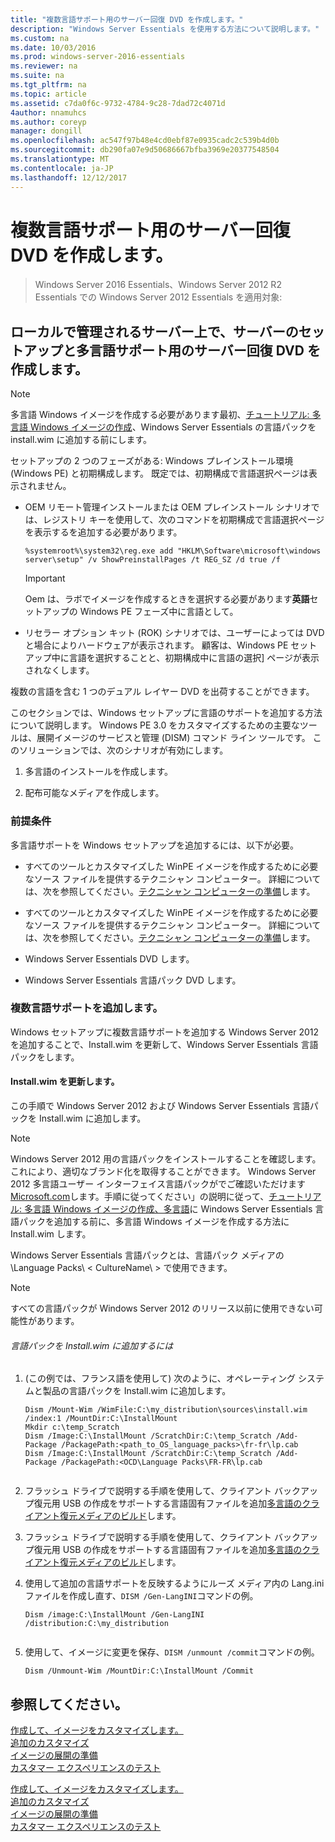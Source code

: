 ```yaml
---
title: "複数言語サポート用のサーバー回復 DVD を作成します。"
description: "Windows Server Essentials を使用する方法について説明します。"
ms.custom: na
ms.date: 10/03/2016
ms.prod: windows-server-2016-essentials
ms.reviewer: na
ms.suite: na
ms.tgt_pltfrm: na
ms.topic: article
ms.assetid: c7da0f6c-9732-4784-9c28-7dad72c4071d
4author: nnamuhcs
ms.author: coreyp
manager: dongill
ms.openlocfilehash: ac547f97b48e4cd0ebf87e0935cadc2c539b4d0b
ms.sourcegitcommit: db290fa07e9d50686667bfba3969e20377548504
ms.translationtype: MT
ms.contentlocale: ja-JP
ms.lasthandoff: 12/12/2017
---
```

# <a name="create-a-server-recovery-dvd-for-multi-language-support"></a>複数言語サポート用のサーバー回復 DVD を作成します。

>Windows Server 2016 Essentials、Windows Server 2012 R2 Essentials での Windows Server 2012 Essentials を適用対象:

##  <a name="BKMK_MLHeadedRecovery"></a>ローカルで管理されるサーバー上で、サーバーのセットアップと多言語サポート用のサーバー回復 DVD を作成します。  
  
> [!NOTE]
>  多言語 Windows イメージを作成する必要があります最初、[チュートリアル: 多言語 Windows イメージの作成](https://technet.microsoft.com/library/jj126995)、Windows Server Essentials の言語パックを install.wim に追加する前にします。  
  
 セットアップの 2 つのフェーズがある: Windows プレインストール環境 (Windows PE) と初期構成します。 既定では、初期構成で言語選択ページは表示されません。  
  
-   OEM リモート管理インストールまたは OEM プレインストール シナリオでは、レジストリ キーを使用して、次のコマンドを初期構成で言語選択ページを表示するを追加する必要があります。  
  
    ```  
    %systemroot%\system32\reg.exe add "HKLM\Software\microsoft\windows server\setup" /v ShowPreinstallPages /t REG_SZ /d true /f  
    ```  
  
    > [!IMPORTANT]
    >  Oem は、ラボでイメージを作成するときを選択する必要があります**英語**セットアップの Windows PE フェーズ中に言語として。  
  
-   リセラー オプション キット (ROK) シナリオでは、ユーザーによっては DVD と場合によりハードウェアが表示されます。 顧客は、Windows PE セットアップ中に言語を選択することと、初期構成中に言語の選択] ページが表示されなくします。  
  
 複数の言語を含む 1 つのデュアル レイヤー DVD を出荷することができます。  
  
 このセクションでは、Windows セットアップに言語のサポートを追加する方法について説明します。 Windows PE 3.0 をカスタマイズするための主要なツールは、展開イメージのサービスと管理 (DISM) コマンド ライン ツールです。 このソリューションでは、次のシナリオが有効にします。  
  
1.  多言語のインストールを作成します。  
  
2.  配布可能なメディアを作成します。  
  
### <a name="prerequisites"></a>前提条件  
 多言語サポートを Windows セットアップを追加するには、以下が必要。  
  

-   すべてのツールとカスタマイズした WinPE イメージを作成するために必要なソース ファイルを提供するテクニシャン コンピューター。 詳細については、次を参照してください。[テクニシャン コンピューターの準備](Prepare-the-Technician-Computer.md)します。  

-   すべてのツールとカスタマイズした WinPE イメージを作成するために必要なソース ファイルを提供するテクニシャン コンピューター。 詳細については、次を参照してください。[テクニシャン コンピューターの準備](../install/Prepare-the-Technician-Computer.md)します。  

  
-   Windows Server Essentials DVD します。  
  
-   Windows Server Essentials 言語パック DVD します。  
  
###  <a name="BKMK_Steps"></a>複数言語サポートを追加します。  
 Windows セットアップに複数言語サポートを追加する Windows Server 2012 を追加することで、Install.wim を更新して、Windows Server Essentials 言語パックをします。  
  
#### <a name="update-installwim"></a>Install.wim を更新します。  
 この手順で Windows Server 2012 および Windows Server Essentials 言語パックを Install.wim に追加します。  
  
> [!NOTE]
>  Windows Server 2012 用の言語パックをインストールすることを確認します。 これにより、適切なブランド化を取得することができます。 Windows Server 2012 多言語ユーザー インターフェイス言語パックがでご確認いただけます[Microsoft.com](https://www.microsoft.com/OEM/en/installation/downloads/Pages/technical-downloads.aspx)します。手順に従ってください」の説明に従って、[チュートリアル: 多言語 Windows イメージの作成、多言語](https://technet.microsoft.com/library/jj126995.aspx)に Windows Server Essentials 言語パックを追加する前に、多言語 Windows イメージを作成する方法にInstall.wim します。  
>   
>  Windows Server Essentials 言語パックとは、言語パック メディアの \Language Packs\\ < CultureName\ > で使用できます。  
  
> [!NOTE]
>  すべての言語パックが Windows Server 2012 のリリース以前に使用できない可能性があります。  
  
###### <a name="to-add-language-packs-to-installwim"></a>言語パックを Install.wim に追加するには  
  
1.  (この例では、フランス語を使用して) 次のように、オペレーティング システムと製品の言語パックを Install.wim に追加します。  
  
    ```  
    Dism /Mount-Wim /WimFile:C:\my_distribution\sources\install.wim /index:1 /MountDir:C:\InstallMount  
    Mkdir c:\temp_Scratch  
    Dism /Image:C:\InstallMount /ScratchDir:C:\temp_Scratch /Add-Package /PackagePath:<path_to_OS_language_packs>\fr-fr\lp.cab  
    Dism /Image:C:\InstallMount /ScratchDir:C:\temp_Scratch /Add-Package /PackagePath:<OCD\Language Packs\FR-FR\lp.cab  
  
    ```  
  

2.  フラッシュ ドライブで説明する手順を使用して、クライアント バックアップ復元用 USB の作成をサポートする言語固有ファイルを追加[多言語のクライアント復元メディアのビルド](Build-Multi-Language-Client-Restore-Media.md)します。  

2.  フラッシュ ドライブで説明する手順を使用して、クライアント バックアップ復元用 USB の作成をサポートする言語固有ファイルを追加[多言語のクライアント復元メディアのビルド](../install/Build-Multi-Language-Client-Restore-Media.md)します。  

  
3.  使用して追加の言語サポートを反映するようにルーズ メディア内の Lang.ini ファイルを作成し直す、`DISM /Gen-LangINI`コマンドの例。  
  
    ```  
    Dism /image:C:\InstallMount /Gen-LangINI /distribution:C:\my_distribution  
  
    ```  
  
4.  使用して、イメージに変更を保存、`DISM /unmount /commit`コマンドの例。  
  
    ```  
    Dism /Unmount-Wim /MountDir:C:\InstallMount /Commit  
    ```  
  
## <a name="see-also"></a>参照してください。  

 [作成して、イメージをカスタマイズします。](Creating-and-Customizing-the-Image.md)   
 [追加のカスタマイズ](Additional-Customizations.md)   
 [イメージの展開の準備](Preparing-the-Image-for-Deployment.md)   
 [カスタマー エクスペリエンスのテスト](Testing-the-Customer-Experience.md)

 [作成して、イメージをカスタマイズします。](../install/Creating-and-Customizing-the-Image.md)   
 [追加のカスタマイズ](../install/Additional-Customizations.md)   
 [イメージの展開の準備](../install/Preparing-the-Image-for-Deployment.md)   
 [カスタマー エクスペリエンスのテスト](../install/Testing-the-Customer-Experience.md)

